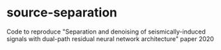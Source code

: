# source-separation
Code to reproduce "Separation and denoising of seismically-induced signals with dual-path residual neural network architecture" paper 2020

